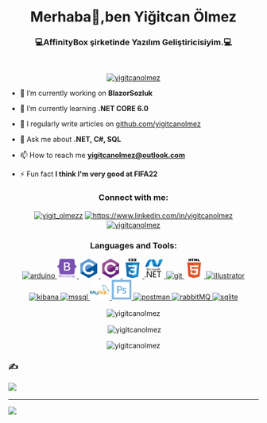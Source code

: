 <h1 align="center">Merhaba👋,ben Yiğitcan Ölmez</h1>
<h3 align="center">💻AffinityBox şirketinde Yazılım Geliştiricisiyim.💻</h3>
<br> 
<p align="center"> <a href="https://github.com/ryo-ma/github-profile-trophy"><img src="https://github-profile-trophy.vercel.app/?username=yigitcanolmez" alt="yigitcanolmez" /></a> </p>

- 🔭 I’m currently working on **BlazorSozluk**

- 🌱 I’m currently learning **.NET CORE 6.0**

- 📝 I regularly write articles on [github.com/yigitcanolmez](github.com/yigitcanolmez)

- 💬 Ask me about **.NET, C#, SQL**

- 📫 How to reach me **yigitcanolmez@outlook.com**

- ⚡ Fun fact **I think I'm very good at FIFA22**

<h3 align="center">Connect with me:</h3>
<p align="center">
<a href="https://twitter.com/yigit_olmezz" target="blank"><img align="center" src="https://raw.githubusercontent.com/rahuldkjain/github-profile-readme-generator/master/src/images/icons/Social/twitter.svg" alt="yigit_olmezz" height="30" width="40" /></a>
<a href="https://linkedin.com/in/https://www.linkedin.com/in/yigitcanolmez" target="blank"><img align="center" src="https://raw.githubusercontent.com/rahuldkjain/github-profile-readme-generator/master/src/images/icons/Social/linked-in-alt.svg" alt="https://www.linkedin.com/in/yigitcanolmez" height="30" width="40" /></a>
<a href="https://instagram.com/yigitcanolmez" target="blank"><img align="center" src="https://raw.githubusercontent.com/rahuldkjain/github-profile-readme-generator/master/src/images/icons/Social/instagram.svg" alt="yigitcanolmez" height="30" width="40" /></a>
</p>

<h3 align="center">Languages and Tools:</h3>
<p align="center"> <a href="https://www.arduino.cc/" target="_blank" rel="noreferrer"> <img src="https://cdn.worldvectorlogo.com/logos/arduino-1.svg" alt="arduino" width="40" height="40"/> </a> <a href="https://getbootstrap.com" target="_blank" rel="noreferrer"> <img src="https://raw.githubusercontent.com/devicons/devicon/master/icons/bootstrap/bootstrap-plain-wordmark.svg" alt="bootstrap" width="40" height="40"/> </a> <a href="https://www.cprogramming.com/" target="_blank" rel="noreferrer"> <img src="https://raw.githubusercontent.com/devicons/devicon/master/icons/c/c-original.svg" alt="c" width="40" height="40"/> </a> <a href="https://www.w3schools.com/cs/" target="_blank" rel="noreferrer"> <img src="https://raw.githubusercontent.com/devicons/devicon/master/icons/csharp/csharp-original.svg" alt="csharp" width="40" height="40"/> </a> <a href="https://www.w3schools.com/css/" target="_blank" rel="noreferrer"> <img src="https://raw.githubusercontent.com/devicons/devicon/master/icons/css3/css3-original-wordmark.svg" alt="css3" width="40" height="40"/> </a> <a href="https://dotnet.microsoft.com/" target="_blank" rel="noreferrer"> <img src="https://raw.githubusercontent.com/devicons/devicon/master/icons/dot-net/dot-net-original-wordmark.svg" alt="dotnet" width="40" height="40"/> </a> <a href="https://git-scm.com/" target="_blank" rel="noreferrer"> <img src="https://www.vectorlogo.zone/logos/git-scm/git-scm-icon.svg" alt="git" width="40" height="40"/> </a> <a href="https://www.w3.org/html/" target="_blank" rel="noreferrer"> <img src="https://raw.githubusercontent.com/devicons/devicon/master/icons/html5/html5-original-wordmark.svg" alt="html5" width="40" height="40"/> </a> <a href="https://www.adobe.com/in/products/illustrator.html" target="_blank" rel="noreferrer"> <img src="https://www.vectorlogo.zone/logos/adobe_illustrator/adobe_illustrator-icon.svg" alt="illustrator" width="40" height="40"/> </a> <a href="https://www.elastic.co/kibana" target="_blank" rel="noreferrer"> <img src="https://www.vectorlogo.zone/logos/elasticco_kibana/elasticco_kibana-icon.svg" alt="kibana" width="40" height="40"/> </a> <a href="https://www.microsoft.com/en-us/sql-server" target="_blank" rel="noreferrer"> <img src="https://www.svgrepo.com/show/303229/microsoft-sql-server-logo.svg" alt="mssql" width="40" height="40"/> </a> <a href="https://www.mysql.com/" target="_blank" rel="noreferrer"> <img src="https://raw.githubusercontent.com/devicons/devicon/master/icons/mysql/mysql-original-wordmark.svg" alt="mysql" width="40" height="40"/> </a> <a href="https://www.photoshop.com/en" target="_blank" rel="noreferrer"> <img src="https://raw.githubusercontent.com/devicons/devicon/master/icons/photoshop/photoshop-line.svg" alt="photoshop" width="40" height="40"/> </a> <a href="https://postman.com" target="_blank" rel="noreferrer"> <img src="https://www.vectorlogo.zone/logos/getpostman/getpostman-icon.svg" alt="postman" width="40" height="40"/> </a> <a href="https://www.rabbitmq.com" target="_blank" rel="noreferrer"> <img src="https://www.vectorlogo.zone/logos/rabbitmq/rabbitmq-icon.svg" alt="rabbitMQ" width="40" height="40"/> </a> <a href="https://www.sqlite.org/" target="_blank" rel="noreferrer"> <img src="https://www.vectorlogo.zone/logos/sqlite/sqlite-icon.svg" alt="sqlite" width="40" height="40"/> </a> </p>

<p align="center"><img align="center" src="https://github-readme-stats.vercel.app/api/top-langs?username=yigitcanolmez&show_icons=true&locale=en&layout=compact" alt="yigitcanolmez" /></p>

<p align="center">&nbsp;<img align="center" src="https://github-readme-stats.vercel.app/api?username=yigitcanolmez&show_icons=true&locale=en" alt="yigitcanolmez" /></p>

<p align="center"><img align="center" src="https://github-readme-streak-stats.herokuapp.com/?user=yigitcanolmez&" alt="yigitcanolmez" /></p>

### ✍️ 
![](https://quotes-github-readme.vercel.app/api?type=horizontal&theme=radical)

---
[![](https://visitcount.itsvg.in/api?id=yigitcanolmez&icon=4&color=6)](https://visitcount.itsvg.in)

